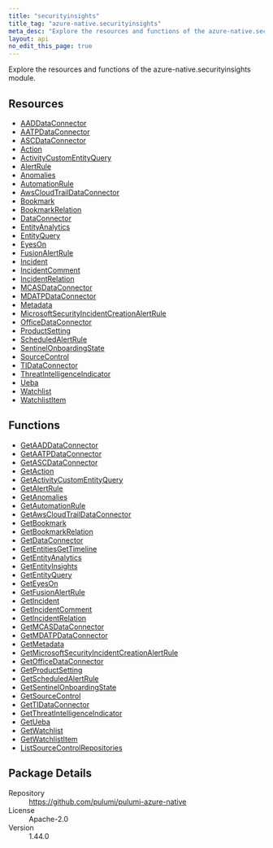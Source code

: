 ```yaml
---
title: "securityinsights"
title_tag: "azure-native.securityinsights"
meta_desc: "Explore the resources and functions of the azure-native.securityinsights module."
layout: api
no_edit_this_page: true
---
```


<!-- WARNING: this file was generated by Pulumi Docs Generator. -->
<!-- Do not edit by hand unless you're certain you know what you are doing! -->

Explore the resources and functions of the azure-native.securityinsights module.

<h2 id="resources">Resources</h2>
<ul class="api">
    <li><a href="aaddataconnector" title="AADDataConnector"><span class="api-symbol api-symbol--resource"></span>AADDataConnector</a></li>
    <li><a href="aatpdataconnector" title="AATPDataConnector"><span class="api-symbol api-symbol--resource"></span>AATPDataConnector</a></li>
    <li><a href="ascdataconnector" title="ASCDataConnector"><span class="api-symbol api-symbol--resource"></span>ASCDataConnector</a></li>
    <li><a href="action" title="Action"><span class="api-symbol api-symbol--resource"></span>Action</a></li>
    <li><a href="activitycustomentityquery" title="ActivityCustomEntityQuery"><span class="api-symbol api-symbol--resource"></span>ActivityCustomEntityQuery</a></li>
    <li><a href="alertrule" title="AlertRule"><span class="api-symbol api-symbol--resource"></span>AlertRule</a></li>
    <li><a href="anomalies" title="Anomalies"><span class="api-symbol api-symbol--resource"></span>Anomalies</a></li>
    <li><a href="automationrule" title="AutomationRule"><span class="api-symbol api-symbol--resource"></span>AutomationRule</a></li>
    <li><a href="awscloudtraildataconnector" title="AwsCloudTrailDataConnector"><span class="api-symbol api-symbol--resource"></span>AwsCloudTrailDataConnector</a></li>
    <li><a href="bookmark" title="Bookmark"><span class="api-symbol api-symbol--resource"></span>Bookmark</a></li>
    <li><a href="bookmarkrelation" title="BookmarkRelation"><span class="api-symbol api-symbol--resource"></span>BookmarkRelation</a></li>
    <li><a href="dataconnector" title="DataConnector"><span class="api-symbol api-symbol--resource"></span>DataConnector</a></li>
    <li><a href="entityanalytics" title="EntityAnalytics"><span class="api-symbol api-symbol--resource"></span>EntityAnalytics</a></li>
    <li><a href="entityquery" title="EntityQuery"><span class="api-symbol api-symbol--resource"></span>EntityQuery</a></li>
    <li><a href="eyeson" title="EyesOn"><span class="api-symbol api-symbol--resource"></span>EyesOn</a></li>
    <li><a href="fusionalertrule" title="FusionAlertRule"><span class="api-symbol api-symbol--resource"></span>FusionAlertRule</a></li>
    <li><a href="incident" title="Incident"><span class="api-symbol api-symbol--resource"></span>Incident</a></li>
    <li><a href="incidentcomment" title="IncidentComment"><span class="api-symbol api-symbol--resource"></span>IncidentComment</a></li>
    <li><a href="incidentrelation" title="IncidentRelation"><span class="api-symbol api-symbol--resource"></span>IncidentRelation</a></li>
    <li><a href="mcasdataconnector" title="MCASDataConnector"><span class="api-symbol api-symbol--resource"></span>MCASDataConnector</a></li>
    <li><a href="mdatpdataconnector" title="MDATPDataConnector"><span class="api-symbol api-symbol--resource"></span>MDATPDataConnector</a></li>
    <li><a href="metadata" title="Metadata"><span class="api-symbol api-symbol--resource"></span>Metadata</a></li>
    <li><a href="microsoftsecurityincidentcreationalertrule" title="MicrosoftSecurityIncidentCreationAlertRule"><span class="api-symbol api-symbol--resource"></span>MicrosoftSecurityIncidentCreationAlertRule</a></li>
    <li><a href="officedataconnector" title="OfficeDataConnector"><span class="api-symbol api-symbol--resource"></span>OfficeDataConnector</a></li>
    <li><a href="productsetting" title="ProductSetting"><span class="api-symbol api-symbol--resource"></span>ProductSetting</a></li>
    <li><a href="scheduledalertrule" title="ScheduledAlertRule"><span class="api-symbol api-symbol--resource"></span>ScheduledAlertRule</a></li>
    <li><a href="sentinelonboardingstate" title="SentinelOnboardingState"><span class="api-symbol api-symbol--resource"></span>SentinelOnboardingState</a></li>
    <li><a href="sourcecontrol" title="SourceControl"><span class="api-symbol api-symbol--resource"></span>SourceControl</a></li>
    <li><a href="tidataconnector" title="TIDataConnector"><span class="api-symbol api-symbol--resource"></span>TIDataConnector</a></li>
    <li><a href="threatintelligenceindicator" title="ThreatIntelligenceIndicator"><span class="api-symbol api-symbol--resource"></span>ThreatIntelligenceIndicator</a></li>
    <li><a href="ueba" title="Ueba"><span class="api-symbol api-symbol--resource"></span>Ueba</a></li>
    <li><a href="watchlist" title="Watchlist"><span class="api-symbol api-symbol--resource"></span>Watchlist</a></li>
    <li><a href="watchlistitem" title="WatchlistItem"><span class="api-symbol api-symbol--resource"></span>WatchlistItem</a></li>
</ul>

<h2 id="functions">Functions</h2>
<ul class="api">
    <li><a href="getaaddataconnector" title="GetAADDataConnector"><span class="api-symbol api-symbol--function"></span>GetAADDataConnector</a></li>
    <li><a href="getaatpdataconnector" title="GetAATPDataConnector"><span class="api-symbol api-symbol--function"></span>GetAATPDataConnector</a></li>
    <li><a href="getascdataconnector" title="GetASCDataConnector"><span class="api-symbol api-symbol--function"></span>GetASCDataConnector</a></li>
    <li><a href="getaction" title="GetAction"><span class="api-symbol api-symbol--function"></span>GetAction</a></li>
    <li><a href="getactivitycustomentityquery" title="GetActivityCustomEntityQuery"><span class="api-symbol api-symbol--function"></span>GetActivityCustomEntityQuery</a></li>
    <li><a href="getalertrule" title="GetAlertRule"><span class="api-symbol api-symbol--function"></span>GetAlertRule</a></li>
    <li><a href="getanomalies" title="GetAnomalies"><span class="api-symbol api-symbol--function"></span>GetAnomalies</a></li>
    <li><a href="getautomationrule" title="GetAutomationRule"><span class="api-symbol api-symbol--function"></span>GetAutomationRule</a></li>
    <li><a href="getawscloudtraildataconnector" title="GetAwsCloudTrailDataConnector"><span class="api-symbol api-symbol--function"></span>GetAwsCloudTrailDataConnector</a></li>
    <li><a href="getbookmark" title="GetBookmark"><span class="api-symbol api-symbol--function"></span>GetBookmark</a></li>
    <li><a href="getbookmarkrelation" title="GetBookmarkRelation"><span class="api-symbol api-symbol--function"></span>GetBookmarkRelation</a></li>
    <li><a href="getdataconnector" title="GetDataConnector"><span class="api-symbol api-symbol--function"></span>GetDataConnector</a></li>
    <li><a href="getentitiesgettimeline" title="GetEntitiesGetTimeline"><span class="api-symbol api-symbol--function"></span>GetEntitiesGetTimeline</a></li>
    <li><a href="getentityanalytics" title="GetEntityAnalytics"><span class="api-symbol api-symbol--function"></span>GetEntityAnalytics</a></li>
    <li><a href="getentityinsights" title="GetEntityInsights"><span class="api-symbol api-symbol--function"></span>GetEntityInsights</a></li>
    <li><a href="getentityquery" title="GetEntityQuery"><span class="api-symbol api-symbol--function"></span>GetEntityQuery</a></li>
    <li><a href="geteyeson" title="GetEyesOn"><span class="api-symbol api-symbol--function"></span>GetEyesOn</a></li>
    <li><a href="getfusionalertrule" title="GetFusionAlertRule"><span class="api-symbol api-symbol--function"></span>GetFusionAlertRule</a></li>
    <li><a href="getincident" title="GetIncident"><span class="api-symbol api-symbol--function"></span>GetIncident</a></li>
    <li><a href="getincidentcomment" title="GetIncidentComment"><span class="api-symbol api-symbol--function"></span>GetIncidentComment</a></li>
    <li><a href="getincidentrelation" title="GetIncidentRelation"><span class="api-symbol api-symbol--function"></span>GetIncidentRelation</a></li>
    <li><a href="getmcasdataconnector" title="GetMCASDataConnector"><span class="api-symbol api-symbol--function"></span>GetMCASDataConnector</a></li>
    <li><a href="getmdatpdataconnector" title="GetMDATPDataConnector"><span class="api-symbol api-symbol--function"></span>GetMDATPDataConnector</a></li>
    <li><a href="getmetadata" title="GetMetadata"><span class="api-symbol api-symbol--function"></span>GetMetadata</a></li>
    <li><a href="getmicrosoftsecurityincidentcreationalertrule" title="GetMicrosoftSecurityIncidentCreationAlertRule"><span class="api-symbol api-symbol--function"></span>GetMicrosoftSecurityIncidentCreationAlertRule</a></li>
    <li><a href="getofficedataconnector" title="GetOfficeDataConnector"><span class="api-symbol api-symbol--function"></span>GetOfficeDataConnector</a></li>
    <li><a href="getproductsetting" title="GetProductSetting"><span class="api-symbol api-symbol--function"></span>GetProductSetting</a></li>
    <li><a href="getscheduledalertrule" title="GetScheduledAlertRule"><span class="api-symbol api-symbol--function"></span>GetScheduledAlertRule</a></li>
    <li><a href="getsentinelonboardingstate" title="GetSentinelOnboardingState"><span class="api-symbol api-symbol--function"></span>GetSentinelOnboardingState</a></li>
    <li><a href="getsourcecontrol" title="GetSourceControl"><span class="api-symbol api-symbol--function"></span>GetSourceControl</a></li>
    <li><a href="gettidataconnector" title="GetTIDataConnector"><span class="api-symbol api-symbol--function"></span>GetTIDataConnector</a></li>
    <li><a href="getthreatintelligenceindicator" title="GetThreatIntelligenceIndicator"><span class="api-symbol api-symbol--function"></span>GetThreatIntelligenceIndicator</a></li>
    <li><a href="getueba" title="GetUeba"><span class="api-symbol api-symbol--function"></span>GetUeba</a></li>
    <li><a href="getwatchlist" title="GetWatchlist"><span class="api-symbol api-symbol--function"></span>GetWatchlist</a></li>
    <li><a href="getwatchlistitem" title="GetWatchlistItem"><span class="api-symbol api-symbol--function"></span>GetWatchlistItem</a></li>
    <li><a href="listsourcecontrolrepositories" title="ListSourceControlRepositories"><span class="api-symbol api-symbol--function"></span>ListSourceControlRepositories</a></li>
</ul>

<h2 id="package-details">Package Details</h2>
<dl class="package-details">
	<dt>Repository</dt>
	<dd><a href="https://github.com/pulumi/pulumi-azure-native">https://github.com/pulumi/pulumi-azure-native</a></dd>
	<dt>License</dt>
	<dd>Apache-2.0</dd>
	<dt>Version</dt>
	<dd>1.44.0</dd>
</dl>

